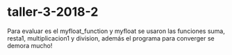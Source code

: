 # taller-3-2018-2
Para evaluar es el myfloat_function y myfloat se usaron las funciones suma, resta1, multiplicacion1 y division, además el programa para converger se demora mucho!

